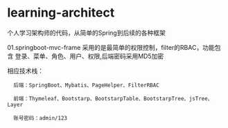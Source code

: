 # learning-architect
 个人学习架构师的代码，从简单的Spring到后续的各种框架
  
  01.springboot-mvc-frame
  采用的是最简单的权限控制，filter的RBAC，功能包含 登录、菜单、角色、用户、权限,后端密码采用MD5加密
  
  相应技术栈：
      
      后端：SpringBoot、Mybatis、PageHelper、FilterRBAC
      
      前端：Thymeleaf、Bootstarp、BootstarpTable、BootstarpTree、jsTree、Layer
      
      账号密码：admin/123
  
